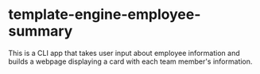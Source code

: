 # template-engine-employee-summary
This is a CLI app that takes user input about employee information and builds a webpage displaying a card with each team member's information.
